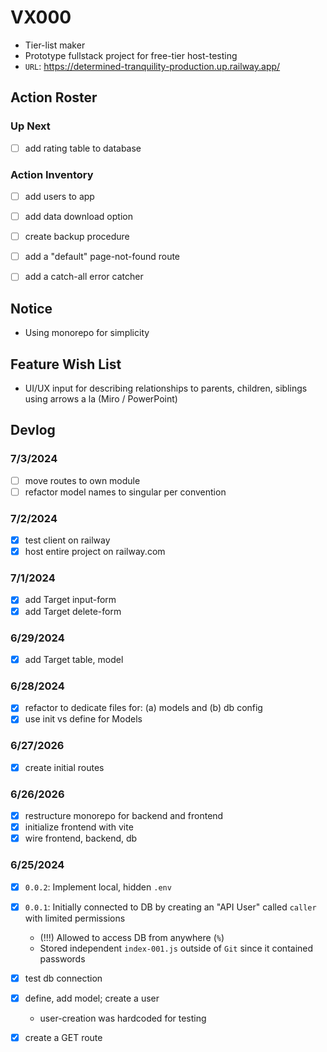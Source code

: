 




# VX000
- Tier-list maker
- Prototype fullstack project for free-tier host-testing
- `URL`: https://determined-tranquility-production.up.railway.app/





## Action Roster

### Up Next
- [ ] add rating table to database

### Action Inventory
- [ ] add users to app
- [ ] add data download option
- [ ] create backup procedure
- [ ] add a "default" page-not-found route
- [ ] add a catch-all error catcher




## Notice
- Using monorepo for simplicity





## Feature Wish List
- UI/UX input for describing relationships to parents, children, siblings using arrows a la (Miro / PowerPoint)





## Devlog

### 7/3/2024
- [ ] move routes to own module
- [ ] refactor model names to singular per convention

### 7/2/2024
- [x] test client on railway
- [x] host entire project on railway.com

### 7/1/2024
- [x] add Target input-form
- [x] add Target delete-form

### 6/29/2024
- [x] add Target table, model

### 6/28/2024
- [x] refactor to dedicate files for: (a) models and (b) db config
- [x] use init vs define for Models

### 6/27/2026
- [x] create initial routes

### 6/26/2026
- [x] restructure monorepo for backend and frontend
- [x] initialize frontend with vite
- [x] wire frontend, backend, db

### 6/25/2024
- [x] `0.0.2`: Implement local, hidden `.env`
- [x] `0.0.1`: Initially connected to DB by creating an "API User" called `caller` with limited permissions
    - (!!!) Allowed to access DB from anywhere (`%`)
    - Stored independent `index-001.js` outside of `Git` since it contained passwords
- [x] test db connection
- [x] define, add model; create a user
    - user-creation was hardcoded for testing
- [x] create a GET route












